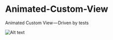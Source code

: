 # Animated-Custom-View
Animated Custom View — Driven by tests

![Alt text](https://raw.githubusercontent.com/e4basil/AR/master/img/device-2017-07-18-121839.png?raw=true=250x250 "screenshot" )
